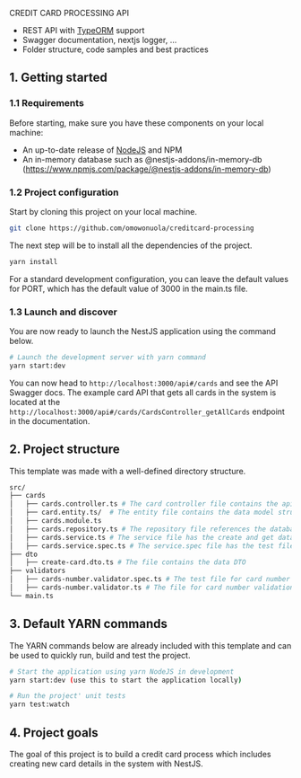 CREDIT CARD PROCESSING API

- REST API with [TypeORM](http://typeorm.io) support 
- Swagger documentation, nextjs logger, ...
- Folder structure, code samples and best practices

## 1. Getting started

### 1.1 Requirements

Before starting, make sure you have these components on your local machine:

- An up-to-date release of [NodeJS](https://nodejs.org/) and NPM
- An in-memory database such as @nestjs-addons/in-memory-db (https://www.npmjs.com/package/@nestjs-addons/in-memory-db)

### 1.2 Project configuration

Start by cloning this project on your local machine.

``` sh
git clone https://github.com/omowonuola/creditcard-processing
```

The next step will be to install all the dependencies of the project.

```sh
yarn install
```

For a standard development configuration, you can leave the default values for PORT, which has the default value of 3000 in the main.ts file.

### 1.3 Launch and discover

You are now ready to launch the NestJS application using the command below.

```sh
# Launch the development server with yarn command
yarn start:dev
```

You can now head to `http://localhost:3000/api#/cards` and see the API Swagger docs. The example card API that gets all cards in the system is located at the `http://localhost:3000/api#/cards/CardsController_getAllCards` endpoint in the documentation.

## 2. Project structure

This template was made with a well-defined directory structure.

```sh
src/
├── cards
│   ├── cards.controller.ts # The card controller file contains the api calls for creating new cards, getting all cards and getting card by card number
│   ├── card.entity.ts/  # The entity file contains the data model structure and type, it references to the in-memory-db-entity
│   ├── cards.module.ts
│   ├── cards.repository.ts # The repository file references the database
│   ├── cards.service.ts # The service file has the create and get database query
│   ├── cards.service.spec.ts # The service.spec file has the test file for the service functions
├── dto
│   ├── create-card.dto.ts # The file contains the data DTO
├── validators
│   ├── cards-number.validator.spec.ts # The test file for card number validator
│   ├── cards-number.validator.ts # The file for card number validation
└── main.ts
```

## 3. Default YARN commands

The YARN commands below are already included with this template and can be used to quickly run, build and test the project.

```sh
# Start the application using yarn NodeJS in development
yarn start:dev (use this to start the application locally)

# Run the project' unit tests
yarn test:watch

```

## 4. Project goals

The goal of this project is to build a credit card process which includes creating new card details in the system with NestJS.

